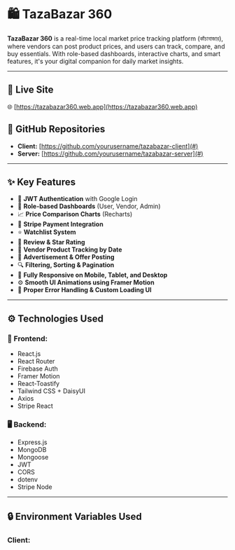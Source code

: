 # 🛍️ TazaBazar 360

**TazaBazar 360** is a real-time local market price tracking platform (কাঁচাবাজার), where vendors can post product prices, and users can track, compare, and buy essentials. With role-based dashboards, interactive charts, and smart features, it's your digital companion for daily market insights.

---

## 🔗 Live Site
🌐 [https://tazabazar360.web.app](https://tazabazar360.web.app)

## 📂 GitHub Repositories
- **Client:** [https://github.com/yourusername/tazabazar-client](#)
- **Server:** [https://github.com/yourusername/tazabazar-server](#)

---

## ✨ Key Features

- 🔐 **JWT Authentication** with Google Login
- 👥 **Role-based Dashboards** (User, Vendor, Admin)
- 📈 **Price Comparison Charts** (Recharts)
- 🛒 **Stripe Payment Integration**
- ⭐ **Watchlist System**
- 💬 **Review & Star Rating**
- 📅 **Vendor Product Tracking by Date**
- 📢 **Advertisement & Offer Posting**
- 🔍 **Filtering, Sorting & Pagination**
- 📱 **Fully Responsive on Mobile, Tablet, and Desktop**
- ⚙️ **Smooth UI Animations using Framer Motion**
- 🚫 **Proper Error Handling & Custom Loading UI**

---

## ⚙️ Technologies Used

### 🔧 Frontend:
- React.js
- React Router
- Firebase Auth
- Framer Motion
- React-Toastify
- Tailwind CSS + DaisyUI
- Axios
- Stripe React

### 🖥️ Backend:
- Express.js
- MongoDB
- Mongoose
- JWT
- CORS
- dotenv
- Stripe Node

---

## 🔒 Environment Variables Used

### Client:
